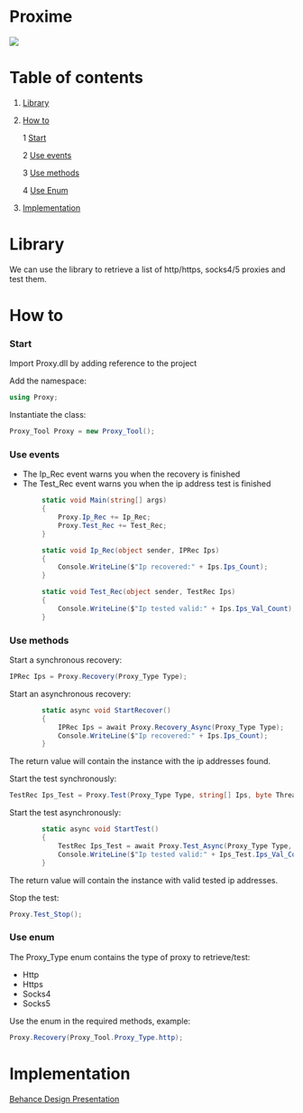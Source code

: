 # Proxime

![](https://github.com/IlTuoNome/Mytest/blob/main/Thumbnail.png)

# Table of contents
1. [Library](https://github.com/IlTuoNome/Mytest#library)
2. [How to](https://github.com/IlTuoNome/Mytest#how-to)

    1 [Start](https://github.com/IlTuoNome/Mytest#start)

    2 [Use events](https://github.com/IlTuoNome/Mytest#use-events) 

    3 [Use methods](https://github.com/IlTuoNome/Mytest#use-methods)

    4 [Use Enum](https://github.com/IlTuoNome/Mytest#use-enum)

3. [Implementation](https://github.com/IlTuoNome/Mytest/blob/main/README.md#implementation)

# Library
We can use the library to retrieve a list of http/https, socks4/5 proxies and test them.


# How to
### Start
Import Proxy.dll by adding reference to the project

Add the namespace:

```csharp
using Proxy; 
```

Instantiate the class:

```csharp
Proxy_Tool Proxy = new Proxy_Tool();
```
### Use events
- The Ip_Rec event warns you when the recovery is finished
- The Test_Rec event warns you when the ip address test is finished

```csharp
        static void Main(string[] args)
        {
            Proxy.Ip_Rec += Ip_Rec;
            Proxy.Test_Rec += Test_Rec;
        }

        static void Ip_Rec(object sender, IPRec Ips)
        {
            Console.WriteLine($"Ip recovered:" + Ips.Ips_Count);
        }

        static void Test_Rec(object sender, TestRec Ips)
        {
            Console.WriteLine($"Ip tested valid:" + Ips.Ips_Val_Count);
        }
```


### Use methods
Start a synchronous recovery:

```csharp
IPRec Ips = Proxy.Recovery(Proxy_Type Type);
``` 

Start an asynchronous recovery:

```csharp
        static async void StartRecover()
        {
            IPRec Ips = await Proxy.Recovery_Async(Proxy_Type Type);
            Console.WriteLine($"Ip recovered:" + Ips.Ips_Count);
        }
```
The return value will contain the instance with the ip addresses found.

Start the test synchronously:

```csharp
TestRec Ips_Test = Proxy.Test(Proxy_Type Type, string[] Ips, byte Threads);
```

Start the test asynchronously:

```csharp
        static async void StartTest()
        {
            TestRec Ips_Test = await Proxy.Test_Async(Proxy_Type Type, string[] Ips, byte Threads);
            Console.WriteLine($"Ip tested valid:" + Ips_Test.Ips_Val_Count);
        }
```
The return value will contain the instance with valid tested ip addresses.

Stop the test:

```csharp
Proxy.Test_Stop();
```
### Use enum

The Proxy_Type enum contains the type of proxy to retrieve/test:
- Http
- Https
- Socks4
- Socks5

Use the enum in the required methods, example: 
```csharp
Proxy.Recovery(Proxy_Tool.Proxy_Type.http);
```


# Implementation
[Behance Design Presentation]()

